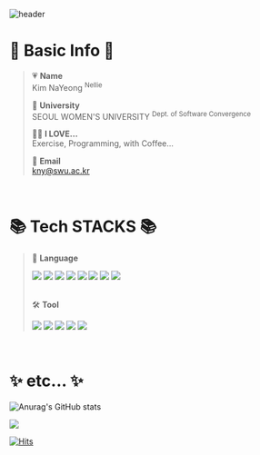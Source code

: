 ![header](https://capsule-render.vercel.app/api?type=waving&color=auto&height=300&section=header&text=Hello!%20I'm%20nanna29&fontSize=70&fontColor=ffffff)

# 🔎 Basic Info 🔎
  > :heartpulse: **Name**  
  > Kim NaYeong <sup>Nellie</sup>   
  >    
  > 🏫  **University**  
  > SEOUL WOMEN'S UNIVERSITY <sup>Dept. of Software Convergence</sup>   
  >      
  > 🙆‍♀️ **I LOVE...**   
  > Exercise, Programming, with Coffee...   
  > 
  > 💌 **Email**   
  > kny@swu.ac.kr
<br>
  
# 📚 Tech STACKS 📚
> 📕 **Language**  
> <div>
  > <img src="https://img.shields.io/badge/java-007396?style=flat&logo=java&logoColor=white">
  > <img src="https://img.shields.io/badge/c++-00599C?style=flat&logo=c%2B%2B&logoColor=white">
  > <img src="https://img.shields.io/badge/c%23-000000?style=flat&logo=c%2B%2B&logoColor=white">
  > <img src="https://img.shields.io/badge/python-3776ABstyle=flat&logo=python&logoColor=white">
  > <img src="https://img.shields.io/badge/html5-E34F26?style=flat&logo=html5&logoColor=white">
  > <img src="https://img.shields.io/badge/css-1572B6?style=flat&logo=css3&logoColor=white">
  > <img src="https://img.shields.io/badge/javascript-F7DF1E?style=flat&logo=javascript&logoColor=white">
  > <img src="https://img.shields.io/badge/.NET-512BD4?style=flat&logo=dotnet&logoColor=white">
> </div>   
> <br>
> 
> 🛠 **Tool**    
> <div>
  > <img src="https://img.shields.io/badge/visual studio-5C2D91?style=flat&logo=visualstudio&logoColor=white">
  > <img src="https://img.shields.io/badge/visual studio code-007ACC?style=flat&logo=visualstudiocode&logoColor=white">
  > <img src="https://img.shields.io/badge/eclipse-2C2255?style=flat&logo=eclipseide&logoColor=white">
  > <img src="https://img.shields.io/badge/github-181717?style=flat&logo=github&logoColor=white">
  > <img src="https://img.shields.io/badge/notion-000000?style=flat&logo=notion&logoColor=white">
> </div>

<br>

# ✨ etc... ✨
![Anurag's GitHub stats](https://github-readme-stats.vercel.app/api?username=nanna29&show_icons=true&theme=dracula)

<img src="https://github-readme-stats.vercel.app/api/top-langs/?username=nanna29&layout=compact">

[![Hits](https://hits.seeyoufarm.com/api/count/incr/badge.svg?url=https%3A%2F%2Fgithub.com%2Fnanna29&count_bg=%23D278FF&title_bg=%23000000&icon=&icon_color=%23E7E7E7&title=hits&edge_flat=false)](https://hits.seeyoufarm.com)



